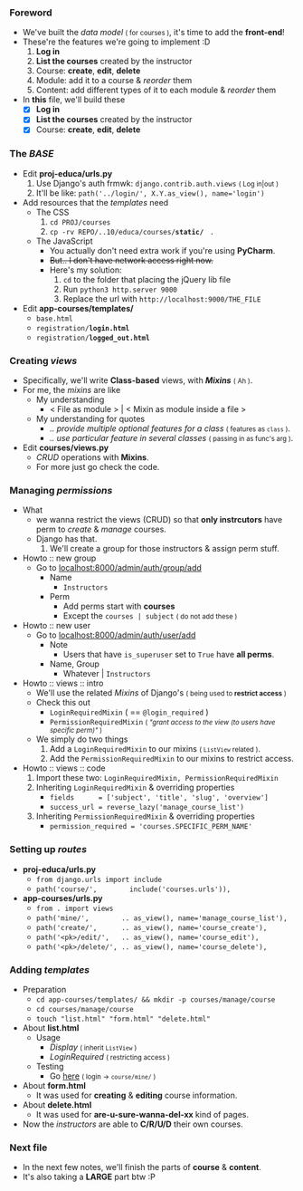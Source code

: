 ### Foreword
- We've built the *data model* <small>( for courses )</small>, it's time to add the **front-end**!
- These're the features we're going to implement :D 
    1. **Log in** 
    2. **List the courses** created by the instructor 
    3. Course: **create**, **edit**, **delete**
    4. Module: add it to a course & *reorder* them 
    5. Content: add different types of it to each module & *reorder* them
- In **this** file, we'll build these
    - [x] **Log in** 
    - [x] **List the courses** created by the instructor 
    - [x] Course: **create**, **edit**, **delete**

### The ***BASE***
- Edit **proj-educa/urls.py**
    1. Use Django's auth frmwk: ```django.contrib.auth.views``` <small>( Log in|out )</small>
    2. It'll be like: ```path('../login/', X.Y.as_view(), name='login')```
- Add resources that the *templates* need
    - The CSS
        1. ```cd PROJ/courses```
        2. ```cp -rv REPO/..10/educa/courses/```**```static/```** ``` .```
    - The JavaScript
        - You actually don't need extra work if you're using **PyCharm**.
        - <del>But.. I don't have network access right now.</del> 
        - Here's my solution:
            1. ```cd``` to the folder that placing the jQuery lib file
            2. Run ```python3 http.server 9000``` 
            3. Replace the url with ```http://localhost:9000/THE_FILE```
- Edit **app-courses/templates/**
    - ```base.html```
    - ```registration/```**```login.html```**
    - ```registration/```**```logged_out.html```**


### Creating *views*
- Specifically, we'll write **Class-based** views, with ***Mixins*** <small>( Ah )</small>.
- For me, the *mixins* are like 
    - My understanding
        - < File as module > | < Mixin as module inside a file > 
    - My understanding for quotes 
        - *.. provide multiple optional features for a class* <small>( features as ```class``` )</small>.
        - *.. use particular feature in several classes* <small>( passing in as func's arg )</small>.
- Edit **courses/views.py**
    - *CRUD* operations with **Mixins**.
    - For more just go check the code.

### Managing *permissions*
- What 
    - we wanna restrict the views (CRUD) so that **only instrcutors** have perm to *create* & *manage* courses.
    - Django has that. 
        1. We'll create a group for those instructors & assign perm stuff.
- Howto :: new group 
    - Go to [localhost:8000/admin/auth/group/add](http://127.0.0.1:8000/admin/auth/group/add/)
        - Name 
            - ```Instructors```
        - Perm
            - Add perms start with **courses** 
            - Except the ```courses | subject``` <small>( do not add these )</small>
- Howto :: new user
    - Go to [localhost:8000/admin/auth/user/add](http://127.0.0.1:8000/admin/auth/user/add/)
        - Note
            - Users that have ```is_superuser``` set to ```True``` have **all perms**. 
        - Name, Group
            - Whatever | ```Instructors```
- Howto :: views :: intro
    - We'll use the related *Mixins* of Django's <small>( being used to **restrict access** )</small>
    - Check this out
        - ```LoginRequiredMixin``` ( == ```@login_required``` ) 
        - ```PermissionRequiredMixin``` <small>( *"grant access to the view (to users have specific perm)"* )</small>
    - We simply do two things 
        1. Add a ```LoginRequiredMixin``` to our mixins <small>( ```ListView``` related )</small>.
        2. Add the ```PermissionRequiredMixin``` to our mixins to restrict access.
- Howto :: views :: code
    1. Import these two: ```LoginRequiredMixin, PermissionRequiredMixin```
    2. Inheriting ```LoginRequiredMixin``` & overriding properties
        - ```fields      = ['subject', 'title', 'slug', 'overview']```
        - ```success_url = reverse_lazy('manage_course_list')```
    2. Inheriting ```PermissionRequiredMixin``` & overriding properties
        - ```permission_required = 'courses.SPECIFIC_PERM_NAME'```

### Setting up *routes*
- **proj-educa/urls.py**
    - ```from django.urls import include```
    - ```path('course/',        include('courses.urls')),```
- **app-courses/urls.py**
    - ```from . import views```
    - ```path('mine/',        .. as_view(), name='manage_course_list'),```
    - ```path('create/',      .. as_view(), name='course_create'),```
    - ```path('<pk>/edit/',   .. as_view(), name='course_edit'),```
    - ```path('<pk>/delete/', .. as_view(), name='course_delete'),```

### Adding *templates*
- Preparation
    - ```cd app-courses/templates/ && mkdir -p courses/manage/course```
    - ```cd courses/manage/course```
    - ```touch "list.html" "form.html" "delete.html"```
- About **list.html**
    - Usage
        - *Display* <small>( inherit ```ListView``` )</small>
        - *LoginRequired* <small>( restricting access )</small>
    - Testing
        - Go [here](http://localhost:8000/accounts/login/?next=/course/mine/)  <small>( login -> ```course/mine/``` )</small>
- About **form.html**
    - It was used for **creating** & **editing** course information.
- About **delete.html**
    - It was used for **are-u-sure-wanna-del-xx** kind of pages.
- Now the *instructors* are able to **C/R/U/D** their own courses.

### Next file 
- In the next few notes, we'll finish the parts of **course** & **content**.
- It's also taking a **LARGE** part btw :P